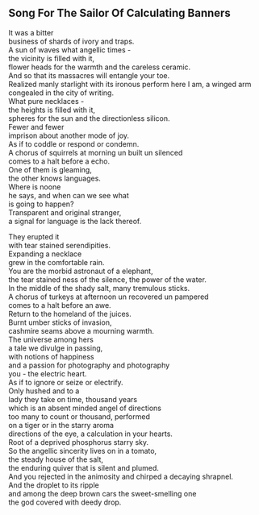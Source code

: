 Song For The Sailor Of Calculating Banners
------------------------------------------
It was a bitter  
business of shards of ivory and traps.  
A sun of waves what angellic times -  
the vicinity is filled with it,  
flower heads for the warmth and the careless ceramic.  
And so that its massacres will entangle your toe.  
Realized manly starlight with its ironous perform here I am, a winged arm congealed in the city of writing.  
What pure necklaces -  
the heights is filled with it,  
spheres for the sun and the directionless silicon.  
Fewer and fewer  
imprison about another mode of joy.  
As if to coddle or respond or condemn.  
A chorus of squirrels at morning un built un silenced  
comes to a halt before a echo.  
One of them is gleaming,  
the other knows languages.  
Where is noone  
he says, and when can we see what  
is going to happen?  
Transparent and original stranger,  
a signal for language is the lack thereof.  
  
They erupted it  
with tear stained serendipities.  
Expanding a necklace  
grew in the comfortable rain.  
You are the morbid astronaut of a elephant,  
the tear stained ness of the silence, the power of the water.  
In the middle of the shady salt, many tremulous sticks.  
A chorus of turkeys at afternoon un recovered un pampered  
comes to a halt before an awe.  
Return to the homeland of the juices.  
Burnt umber sticks of invasion,  
cashmire seams above a mourning warmth.  
The universe among hers  
a tale we divulge in passing,  
with notions of happiness  
and a passion for photography and photography  
you - the electric heart.  
As if to ignore or seize or electrify.  
Only hushed and to a  
lady they take on time, thousand years  
which is an absent minded angel of directions  
too many to count or thousand, performed  
on a tiger or in the starry aroma  
directions of the eye, a calculation in your hearts.  
Root of a deprived phosphorus starry sky.  
So the angellic sincerity lives on in a tomato,  
the steady house of the salt,  
the enduring quiver that is silent and plumed.  
And you rejected in the animosity and chirped a decaying shrapnel.  
And the droplet to its ripple  
and among the deep brown cars the sweet-smelling one  
the god covered with deedy drop.  
